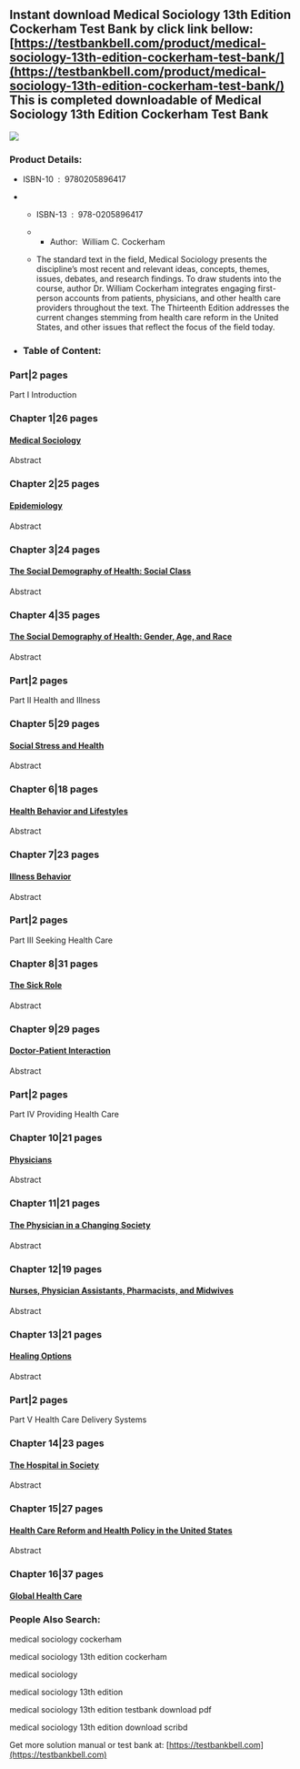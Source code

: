 Instant download **Medical Sociology 13th Edition Cockerham Test Bank** by click link bellow:  
[https://testbankbell.com/product/medical-sociology-13th-edition-cockerham-test-bank/](https://testbankbell.com/product/medical-sociology-13th-edition-cockerham-test-bank/)  
This is completed downloadable of Medical Sociology 13th Edition Cockerham Test Bank
------------------------------------------------------------------------------------


![](https://testbankbell.com/wp-content/uploads/2023/05/medical-sociology-13th-edition-cockerham-test-bank.jpg)
### Product Details:


* ISBN-10 ‏ : ‎ 9780205896417
* * ISBN-13 ‏ : ‎ 978-0205896417
  * * Author:  William C. Cockerham
   
  * The standard text in the field, Medical Sociology presents the discipline’s most recent and relevant ideas, concepts, themes, issues, debates, and research findings. To draw students into the course, author Dr. William Cockerham integrates engaging first-person accounts from patients, physicians, and other health care providers throughout the text. The Thirteenth Edition addresses the current changes stemming from health care reform in the United States, and other issues that reflect the focus of the field today.
 
* ### Table of Content:





### Part|2 pages


Part I Introduction













### Chapter 1|26 pages


#### [Medical Sociology](https://www.taylorfrancis.com/chapters/mono/10.4324/9781315663562-7/medical-sociology-william-cockerham?context=ubx&refId=66bd6110-8ec9-4df1-a372-f8072d8e6c5f)


Abstract 











### Chapter 2|25 pages


#### [Epidemiology](https://www.taylorfrancis.com/chapters/mono/10.4324/9781315663562-8/epidemiology-william-cockerham?context=ubx&refId=8edb4ef6-5f79-488a-9004-96736265bf1e)


Abstract 











### Chapter 3|24 pages


#### [The Social Demography of Health: Social Class](https://www.taylorfrancis.com/chapters/mono/10.4324/9781315663562-9/social-demography-health-social-class-william-cockerham?context=ubx&refId=9cc08bcd-d8a7-4497-b3be-89a1a0b18be4)


Abstract 











### Chapter 4|35 pages


#### [The Social Demography of Health: Gender, Age, and Race](https://www.taylorfrancis.com/chapters/mono/10.4324/9781315663562-10/social-demography-health-gender-age-race-william-cockerham?context=ubx&refId=90020686-1f2d-4428-a98d-7d3663f355cf)


Abstract 













### Part|2 pages


Part II Health and Illness













### Chapter 5|29 pages


#### [Social Stress and Health](https://www.taylorfrancis.com/chapters/mono/10.4324/9781315663562-12/social-stress-health-william-cockerham?context=ubx&refId=d4899673-5aeb-4b04-867b-6b2f00652be0)


Abstract 











### Chapter 6|18 pages


#### [Health Behavior and Lifestyles](https://www.taylorfrancis.com/chapters/mono/10.4324/9781315663562-13/health-behavior-lifestyles-william-cockerham?context=ubx&refId=0055705d-0cdf-4546-9485-e3bd4029e971)


Abstract 











### Chapter 7|23 pages


#### [Illness Behavior](https://www.taylorfrancis.com/chapters/mono/10.4324/9781315663562-14/illness-behavior-william-cockerham?context=ubx&refId=d5ca22d5-ff9d-4179-98b2-306d06467b86)


Abstract 













### Part|2 pages


Part III Seeking Health Care













### Chapter 8|31 pages


#### [The Sick Role](https://www.taylorfrancis.com/chapters/mono/10.4324/9781315663562-16/sick-role-william-cockerham?context=ubx&refId=85317437-55ab-4e42-be3b-1eb6cecd0e16)


Abstract 











### Chapter 9|29 pages


#### [Doctor-Patient Interaction](https://www.taylorfrancis.com/chapters/mono/10.4324/9781315663562-17/doctor-patient-interaction-william-cockerham?context=ubx&refId=b5446d48-facb-4683-89b7-1bf17afa53e9)


Abstract 













### Part|2 pages


Part IV Providing Health Care













### Chapter 10|21 pages


#### [Physicians](https://www.taylorfrancis.com/chapters/mono/10.4324/9781315663562-19/physicians-william-cockerham?context=ubx&refId=016ef1f8-cf8e-47d3-a155-0641c6c25be0)


Abstract 











### Chapter 11|21 pages


#### [The Physician in a Changing Society](https://www.taylorfrancis.com/chapters/mono/10.4324/9781315663562-20/physician-changing-society-william-cockerham?context=ubx&refId=0a625ddb-d142-49be-9693-ae3ba5419635)


Abstract 











### Chapter 12|19 pages


#### [Nurses, Physician Assistants, Pharmacists, and Midwives](https://www.taylorfrancis.com/chapters/mono/10.4324/9781315663562-21/nurses-physician-assistants-pharmacists-midwives-william-cockerham?context=ubx&refId=951a91e0-47a5-44a5-aa2f-6441ebe68339)


Abstract 











### Chapter 13|21 pages


#### [Healing Options](https://www.taylorfrancis.com/chapters/mono/10.4324/9781315663562-22/healing-options-william-cockerham?context=ubx&refId=d3b11bd7-2c2a-4e47-aa9c-ce76a89ed75a)


Abstract 













### Part|2 pages


Part V Health Care Delivery Systems













### Chapter 14|23 pages


#### [The Hospital in Society](https://www.taylorfrancis.com/chapters/mono/10.4324/9781315663562-24/hospital-society-william-cockerham?context=ubx&refId=6356b5e4-ddfc-4006-856d-d72185102b02)


Abstract 











### Chapter 15|27 pages


#### [Health Care Reform and Health Policy in the United States](https://www.taylorfrancis.com/chapters/mono/10.4324/9781315663562-25/health-care-reform-health-policy-united-states-william-cockerham?context=ubx&refId=3c2f66af-aa34-455f-bbb6-eafa2aaca7e8)


Abstract 











### Chapter 16|37 pages


#### [Global Health Care](https://www.taylorfrancis.com/chapters/mono/10.4324/9781315663562-26/global-health-care-william-cockerham?context=ubx&refId=80e11c78-70c9-4def-a8e5-495b0e10ca06)











### People Also Search:


medical sociology cockerham

medical sociology 13th edition cockerham

medical sociology

medical sociology 13th edition

medical sociology 13th edition testbank download pdf

medical sociology 13th edition download scribd


   Get more solution manual or test bank at: [https://testbankbell.com](https://testbankbell.com)

